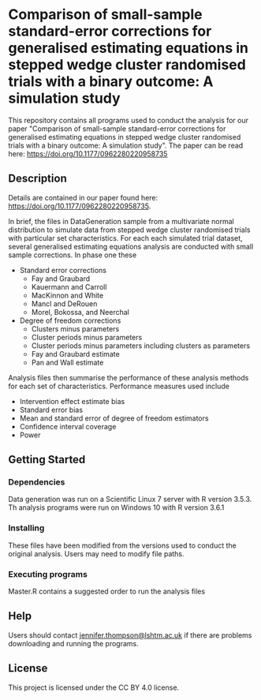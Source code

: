 
# Comparison of small-sample standard-error corrections for generalised estimating equations in stepped wedge cluster randomised trials with a binary outcome: A simulation study

This repository contains all programs used to conduct the analysis for our paper "Comparison of small-sample standard-error corrections for generalised estimating equations in stepped wedge cluster randomised trials with a binary outcome: A simulation study". The paper can be read here: https://doi.org/10.1177/0962280220958735

## Description
Details are contained in our paper found here: https://doi.org/10.1177/0962280220958735. 

In brief, the files in DataGeneration sample from a multivariate normal distribution to simulate data from stepped wedge cluster randomised trials with particular set characteristics. For each each simulated trial dataset, several  generalised estimating equations analysis are conducted with small sample corrections. In phase one these 
- Standard error corrections
  - Fay and Graubard 
  - Kauermann and Carroll
  - MacKinnon and White
  - Mancl and DeRouen
  - Morel, Bokossa, and Neerchal
- Degree of freedom corrections
  - Clusters minus parameters
  - Cluster periods minus parameters
  - Cluster periods minus parameters including clusters as parameters
  - Fay and Graubard estimate
  - Pan and Wall estimate

Analysis files then summarise the performance of these analysis methods for each set of characteristics. Performance measures used include
- Intervention effect estimate bias
- Standard error bias
- Mean and standard error of degree of freedom estimators
- Confidence interval coverage
- Power

## Getting Started

### Dependencies
Data generation was run on a Scientific Linux 7 server with R version 3.5.3. Th analysis programs were run on Windows 10 with R version 3.6.1

### Installing
These files have been modified from the versions used to conduct the original analysis. Users may need to modify file paths.

### Executing programs
Master.R contains a suggested order to run the analysis files

## Help
Users should contact jennifer.thompson@lshtm.ac.uk if there are problems downloading and running the programs. 

## License
This project is licensed under the CC BY 4.0 license.
